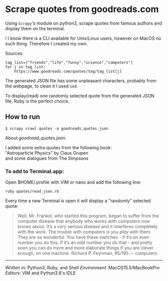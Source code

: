 # Scrape quotes from goodreads.com

Using `Scrapy`'s module on python3, scrape quotes from famous authors and display them on the terminal.

! I know there is a CLI available for Unix/Linux users, however on MacOS no such thing. Therefore I created my own.

Sources: 
    
    tag_list=["friends","life","funny","science","computers"]
    for j in tag_list:
        https://www.goodreads.com/quotes/tag/tag_list[j]

The generated JSON file has some unpleasant characters, probably from the webpage, to clean it I used `sed`.

To display(read) one randomly selected quote from the generated JSON file, Ruby is the perfect choice.

## How to run

    $ scrapy crawl quotes -o goodreads_quotes.json

About *goodread_quotes.json*:

I added some extra quotes from the following book:<br>
"Astroparticle Physics" by Claus Grupen<br>
and some dialogues from The Simpsons

### To add to Terminal.app:

Open $HOME/.profile with VIM or nano and add the following line:

    ruby quotes/read_json.rb

Every time a new Terminal is open it will display a "randomly" selected quote:

> Well, Mr. Frankel, who started this program, began to suffer from the computer disease that anybody who works with computers now knows about. It’s a very serious disease and it interferes completely with the work. The trouble with computers is you *play* with them. They are so wonderful. You have these switches - if it’s an even number you do this, if it’s an odd number you do that - and pretty soon you can do more and more elaborate things if you are clever enough, on one machine.
> Richard P. Feynman,
> 95/195 -- computers
---
*Written in*: Python3, Ruby, and Shell
*Environment*: MacOS15.5/MacBookPro
*Editors*: VIM and Python3.8's IDLE
